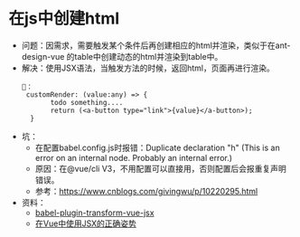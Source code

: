 # 在js中创建html
- 问题：因需求，需要触发某个条件后再创建相应的html并渲染，类似于在ant-design-vue 的table中创建动态的html并渲染到table中。
- 解决：使用JSX语法，当触发方法的时候，返回html，页面再进行渲染。
   ```
   🌰：
    customRender: (value:any) => {
          todo something....
          return (<a-button type="link">{value}</a-button>);
     }
   ```
 - 坑：
    - 在配置babel.config.js时报错：Duplicate declaration "h" (This is an error on an internal node. Probably an internal error.)
    - 原因：在@vue/cli V3，不用配置可以直接用，否则配置后会报重复声明错误。
    - 参考：https://www.cnblogs.com/givingwu/p/10220295.html
 - 资料：
    - [babel-plugin-transform-vue-jsx](https://github.com/vuejs/babel-plugin-transform-vue-jsx)
    - [在Vue中使用JSX的正确姿势](https://zhuanlan.zhihu.com/p/37920151)
